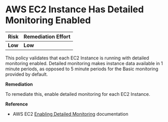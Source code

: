 # AWS EC2 Instance Has Detailed Monitoring Enabled

| Risk | Remediation Effort |
| :--- | :--- |
| **Low** | **Low** |

This policy validates that each EC2 Instance is running with detailed monitoring enabled. Detailed monitoring makes instance data available in 1 minute periods, as opposed to 5 minute periods for the Basic monitoring provided by default.

**Remediation**

To remediate this, enable detailed monitoring for each EC2 Instance.

**Reference**

* AWS EC2 [Enabling Detailed Monitoring](https://docs.aws.amazon.com/AWSEC2/latest/UserGuide/using-cloudwatch-new.html) documentation

